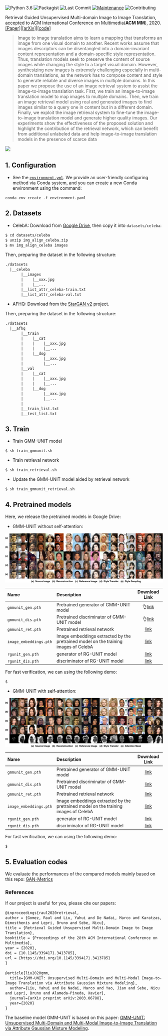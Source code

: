 ![Python 3.6](https://img.shields.io/badge/python-3.6.8-green.svg)
![Packagist](https://img.shields.io/badge/Pytorch-1.6.0-red.svg)
![Last Commit](https://img.shields.io/github/last-commit/yhlleo/RG-UNIT)
[![Maintenance](https://img.shields.io/badge/Maintained%3F-yes-blue.svg)]((https://github.com/yhlleo/RG-UNIT/graphs/commit-activity))
![Contributing](https://img.shields.io/badge/contributions-welcome-brightgreen.svg?style=flat)


Retrieval Guided Unsupervised Multi-domain Image to Image Translation, accepted to ACM International Conference on Multimedia(**ACM MM**), 2020. [[Paper]](https://dl.acm.org/doi/pdf/10.1145/3394171.3413785)|[[arXiv]](http://arxiv.org/abs/2008.04991)|[[code]](https://github.com/yhlleo/RG-UNIT)

 > Image to image translation aims to learn a mapping that transforms an image from one visual domain to another. Recent works assume that images descriptors can be disentangled into a domain-invariant content representation and a domain-specific style representation. Thus, translation models seek to preserve the content of source images while changing the style to a target visual domain. However, synthesizing new images is extremely challenging especially in multi-domain translations, as the network has to compose content and style to generate reliable and diverse images in multiple domains. In this paper we propose the use of an image retrieval system to assist the image-to-image translation task. First, we train an image-to-image translation model to map images to multiple domains. Then, we train an image retrieval model using real and generated images to find images similar to a query one in content but in a different domain. Finally, we exploit the image retrieval system to fine-tune the image-to-image translation model and generate higher quality images. Our experiments show the effectiveness of the proposed solution and highlight the contribution of the retrieval network, which can benefit from additional unlabeled data and help image-to-image translation models in the presence of scarce data

![](./figures/framework.png)

## 1. Configuration

 - See the [`environment.yml`](./environment.yaml). We provide an user-friendly configuring method via Conda system, and you can create a new Conda environment using the command:

```
conda env create -f environment.yaml
```

## 2. Datasets

 - CelebA: Download from [Google Drive](https://drive.google.com/open?id=1HnayuXVgqhT1RPzjSV_-yvCp5SxMXPo6), then copy it into `datasets/celeba`:

```
$ cd datasets/celeba
$ unzip img_align_celeba.zip
$ mv img_align_celeba images
```

Then, preparing the dataset in the following structure:

```
./datasets
  |__celeba
       |__images
       |    |__xxx.jpg
       |    |__...
       |__list_attr_celeba-train.txt
       |__list_attr_celeba-val.txt
```

 - AFHQ: Download from the [StarGAN v2](https://github.com/clovaai/stargan-v2) project. 

Then, preparing the dataset in the following structure:

```
./datasets
  |__afhq
       |__train
       |    |__cat
       |    |    |__xxx.jpg
       |    |    |__...
       |    |__dog
       |         |__xxx.jpg
       |         |__...
       |__val
       |    |__cat
       |    |    |__xxx.jpg
       |    |    |__...
       |    |__dog
       |         |__xxx.jpg
       |         |__...
       |
       |__train_list.txt
       |__test_list.txt
```

## 3. Train

 - Train GMM-UNIT model

```
$ sh train_gmmunit.sh
```

 - Train retrieval network

```
$ sh train_retrieval.sh
```

 - Update the GMM-UNIT model aided by retrieval network

```
$ sh train_gmmunit_retrieval.sh
```


## 4. Pretrained models 

Here, we release the pretrained models in Google Drive:


 - GMM-UNIT without self-attention:

![](figures/gmm-unit-test-noatt.jpg)

|Name|Description|Download Link|
|:----|:----|:----:|
|`gmmunit_gen.pth`|Pretrained generator of GMM-UNIT model|:ok_hand:[link](https://drive.google.com/file/d/1e9xED3FqsWdZA1a90MNWt2U0fAr29O8o/view?usp=sharing)|
|`gmmunit_dis.pth`|Pretrained discriminator of GMM-UNIT model|:ok_hand:[link](https://drive.google.com/file/d/1v410br_zBZI_YGrzEy5tig2c6ySqbI-7/view?usp=sharing)|
|`gmmunit_ret.pth`|Pretrained retrieval network|[link]()|
|`image_embeddings.pth`|Image embeddings extracted by the pretrained model on the training images of CelebA|[link]()|
|`rgunit_gen.pth`|generator of RG-UNIT model|[link]()|
|`rgunit_dis.pth`|discriminator of RG-UNIT model|[link]()|

For fast verification, we can using the following demo:

```
$ 
```

 - GMM-UNIT with self-attention:


![](figures/gmm-unit-test-att.jpg)

|Name|Description|Download Link|
|:----|:----|:----:|
|`gmmunit_gen.pth`|Pretrained generator of GMM-UNIT model|[link](https://drive.google.com/file/d/1e9xED3FqsWdZA1a90MNWt2U0fAr29O8o/view?usp=sharing)|
|`gmmunit_dis.pth`|Pretrained discriminator of GMM-UNIT model|[link](https://drive.google.com/file/d/1v410br_zBZI_YGrzEy5tig2c6ySqbI-7/view?usp=sharing)|
|`gmmunit_ret.pth`|Pretrained retrieval network|[link]()|
|`image_embeddings.pth`|Image embeddings extracted by the pretrained model on the training images of CelebA|[link]()|
|`rgunit_gen.pth`|generator of RG-UNIT model|[link]()|
|`rgunit_dis.pth`|discriminator of RG-UNIT model|[link]()|

For fast verification, we can using the following demo:

```
$ 
```

## 5. Evaluation codes

We evaluate the performances of the compared models mainly based on this repo: [GAN-Metrics](https://github.com/yhlleo/GAN-Metrics)


### References

If our project is useful for you, please cite our papers:

```
@inproceedings{raul2020retrieval,
author = {Gomez, Raul and Liu, Yahui and De Nadai, Marco and Karatzas, Dimosthenis and Lepri, Bruno and Sebe, Nicu},
title = {Retrieval Guided Unsupervised Multi-Domain Image to Image Translation},
booktitle = {Proceedings of the 28th ACM International Conference on Multimedia},
year = {2020},
doi = {10.1145/3394171.3413785},
url = {https://doi.org/10.1145/3394171.3413785}
}

@article{liu2020gmm,
  title={GMM-UNIT: Unsupervised Multi-Domain and Multi-Modal Image-to-Image Translation via Attribute Gaussian Mixture Modeling},
  author={Liu, Yahui and De Nadai, Marco and Yao, Jian and Sebe, Nicu and Lepri, Bruno and Alameda-Pineda, Xavier},
  journal={arXiv preprint arXiv:2003.06788},
  year={2020}
}
```

The baseline model GMM-UNIT is based on this paper: [GMM-UNIT: Unsupervised Multi-Domain and Multi-Modal Image-to-Image Translation via Attribute Gaussian Mixture Modeling](https://arxiv.org/pdf/2003.06788.pdf).
